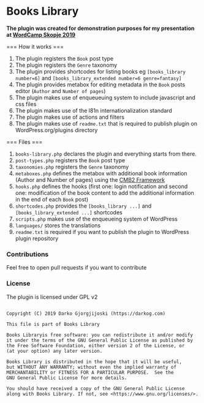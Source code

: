 # Books Library

**The plugin was created for demonstration purposes for my presentation at [WordCamp Skopje 2019](https://2019.skopje.wordcamp.org)**

=== How it works ===

1. The plugin registers the `Book` post type
2. The plugin registers the `Genre` taxonomy
3. The plugin provides shortcodes for listing books eg `[books_library number=6]` and `[books_library_extended number=6 genre=fantasy]`
4. The plugin provides metabox for editing metadata in the `Book` posts editor (`Author` and `Number of pages`)
5. The plugin makes use of enqueueuing system to include javascript and css files
5. The plugin makes use of the l81n internationalization standard
6. The plugin makes use of actions and filters
7. The plugin makes use of `readme.txt` that is required to publish plugin on WordPress.org/plugins directory


=== Files ===

1. `books-library.php` declares the plugin and everything starts from there.
2. `post-types.php` registers the `Book` post type
3. `taxonomies.php` registers the `Genre` taxonomy
4. `metaboxes.php` defines the metabox with additional book information (Author and Number of pages) using the [CMB2 Framework](https://github.com/CMB2/CMB2)
5. `hooks.php` defines the hooks (first one: login notification and second one: modification of the book content to add the additional information in the end of each `Book` post)
6. `shortcodes.php` provides the `[books_library ...]` and `[books_library_extended ...]` shortcodes
7. `scripts.php` makes use of the enqueueing system of WordPress
8. `languages/` stores the translations
9. `readme.txt` is required if you want to publish the plugin to WordPress plugin repository


### Contributions

Feel free to open pull requests if you want to contribute


### License

The plugin is licensed under GPL v2

```

Copyright (C) 2019 Darko Gjorgjijoski (https://darkog.com)

This file is part of Books Library

Books Libraryis free software: you can redistribute it and/or modify
it under the terms of the GNU General Public License as published by
the Free Software Foundation, either version 2 of the License, or
(at your option) any later version.

Books Library is distributed in the hope that it will be useful,
but WITHOUT ANY WARRANTY; without even the implied warranty of
MERCHANTABILITY or FITNESS FOR A PARTICULAR PURPOSE.  See the
GNU General Public License for more details.

You should have received a copy of the GNU General Public License
along with Books Library. If not, see <https://www.gnu.org/licenses/>.

```